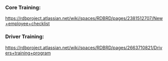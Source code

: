 
### Core Training:
https://rdbproject.atlassian.net/wiki/spaces/RDBRD/pages/2381512707/New+employee+checklist

### Driver Training:
https://rdbproject.atlassian.net/wiki/spaces/RDBRD/pages/2663710821/Drivers+training+program